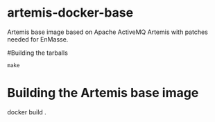# artemis-docker-base
Artemis base image based on Apache ActiveMQ Artemis with patches needed for EnMasse.


#Building the tarballs

```make```

# Building the Artemis base image

docker build .
